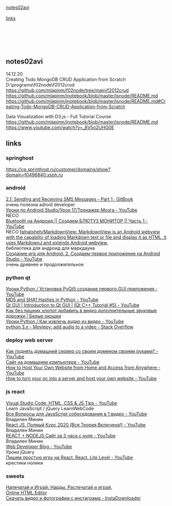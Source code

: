 
[notes02avi](#notes02avi)   
[](#)   
[links](#links)   
[](#)   
[](#)   
[](#)   
[](#)   
[](#)   
[](#)   


## notes02avi
14.12.20  
Creating Todo MongoDB CRUD Application from Scratch  
D:\programs\f02node\f2012crud  
https://github.com/mlapinm/f02node/tree/main/f2012crud  
https://github.com/mlapinm/jnotebook/blob/master/jsnode/README.md  
https://github.com/mlapinm/jnotebook/blob/master/jsnode/README.md#Creating-Todo-MongoDB-CRUD-Application-from-Scratch  

Data Visualization with D3.js - Full Tutorial Course  
https://github.com/mlapinm/jnotebook/blob/master/jsnode/README.md
https://www.youtube.com/watch?v=_8V5o2UHG0E  
  
  
  


## links
### springhost
https://cp.sprinthost.ru/customer/domains/show?domain=f0496840.xsph.ru  

### android
[2.1: Sending and Receiving SMS Messages - Part 1 · GitBook](https://google-developer-training.github.io/android-developer-phone-sms-course/Lesson%202/2_p_sending_sms_messages.html)   
очень полезна adroid developer  
[Уроки по Android Studio/Урок 17/Тренажер Мозга - YouTube](https://www.youtube.com/watch?v=-EhQqvph5vA&list=PLmjT2NFTgg1c-CC0l6GuvpH7_2JZBxqzf&index=39)   
NECO  
[Bluetooth на Андроид || Создаем БЛЮТУЗ МОНИТОР || Часть 1 - YouTube](https://www.youtube.com/watch?v=Zjx5F6o6JGI)   
NECO
[falnatsheh/MarkdownView: MarkdownView is an Android webview with the capablity of loading Markdown text or file and display it as HTML, it uses MarkdownJ and extends Android webview.](https://github.com/falnatsheh/MarkdownView)   
библиотека для андроид для маркдауна  
[Создание игр для Android: 2. Создаем первое приложение на Android Studio - YouTube](https://www.youtube.com/watch?v=-vlmCczDwXE&list=PLiyjLbEJ4htaFo8ujZ5Roiay5Gx5JNL_I&index=69)   
очень древнее и продолжительное  
### python qt
[Уроки Python / Установка PyQt5 создание первого GUI приложения - YouTube](https://www.youtube.com/watch?v=eTL25yiNpG4)   
[MD5 and SHA1 Hashes in Python - YouTube](https://www.youtube.com/watch?v=sdTiJfPOyZo&list=PLUY1lsOTtPeJIQkTG1BX8VU7fm7woUQhp&index=1)   
[Qt GUI | Introduction to Qt GUI | (Qt C++ Tutorial #5) - YouTube](https://www.youtube.com/watch?v=HPYUUnwo-YY&list=PLORBXYLRQHK3mmBOVym4ut5Z_UaKXSqth&index=31)   
[Как без лишних хлопот добавить в видео дополнительные звуковые дорожки | Белые окошки](https://www.white-windows.ru/kak-bez-lishnih-hlopot-dobavit-v-video-dopolnitelnye-zvukovye-dorozhki/)   
[Уроки Python / Как извлечь аудио из видео - YouTube](https://www.youtube.com/watch?v=0nL637G0Cng)   
[python 3.x - Moviepy: add audio to a video - Stack Overflow](https://stackoverflow.com/questions/55032551/moviepy-add-audio-to-a-video)   
### deploy web server
[Как поднять домашний сервер со своим доменом своими руками? - YouTube](https://www.youtube.com/watch?v=avl5rVi-HNo)   
[Сайт на домашнем компьютере - YouTube](https://www.youtube.com/watch?v=mBY3_G9W83s)   
[How to Host Your Own Website from Home and Access from Anywhere - YouTube](https://www.youtube.com/watch?v=RcYixki4-is)   
[How to turn your pc into a server and host your own website - YouTube](https://www.youtube.com/watch?v=ohkMRA74MB4)   
### js react
[Visual Studio Code: HTML, CSS & JS Tips - YouTube](https://www.youtube.com/watch?v=bJiIzz8mFMs)   
Learn JavaScript / jQuery LearnWebCode  
[Все Вопросы для JavaScript собеседования в 1 видео - YouTube](https://www.youtube.com/watch?v=M_pclb-58ZY)   
Владилен Минин  
[React JS. Полный Курс 2020 (Вся Теория Включена!) - YouTube](https://www.youtube.com/watch?v=xJZa2_aldDs&list=RDCMUCg8ss4xW9jASrqWGP30jXiw&index=24)   
Владилен Минин  
[REACT + NODEJS Сайт за 3 часа с нуля - YouTube](https://www.youtube.com/watch?v=ivDjWYcKDZI)   
Владилен Минин  
[Web Developer Blog - YouTube](https://www.youtube.com/c/SuprunAlexey/playlists)   
Уроки jQuery  
[Пишем простую игру на React. React. Lite Level - YouTube](https://www.youtube.com/watch?v=sTxcoJwc1mU)   
крестики нолики  
### sweets
[Напечатай и Играй: Нарды. Распечатай и играй.](http://print-n-play.blogspot.com/2015/06/blog-post_7.html)   
[Online HTML Editor](https://html-online.com/editor/)   
[Скачать видео и фотографии с инстаграма - InstaDownloader](https://instadownloader.co/ru/)

